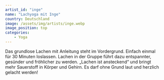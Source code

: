 ```yaml
---
artist_id: "inge"
name: "Lachyoga mit Inge"
country: Deutschland
image: /assets/img/artists/inge.webp
image_position: top
categories:
    - Yoga
---
```

Das grundlose Lachen mit Anleitung steht im Vordergrund. Einfach einmal für 30 Minuten loslassen. Lachen in der Gruppe führt dazu entspannter, gesünder und fröhlicher zu werden. „Lachen ist ansteckend“ und bringt mehr Sauerstoff in Körper und Gehirn. Es darf ohne Grund laut und herzlich gelacht werden!
